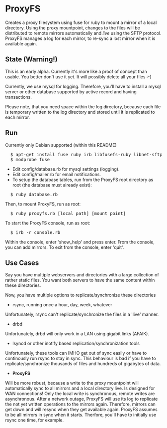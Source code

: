 
# ProxyFS

Creates a proxy filesystem using fuse for ruby to mount a mirror of a local directory.
Using the proxy mountpoint, changes to the files will be distributed to remote mirrors automatically and *live* using the SFTP protocol.
ProxyFS manages a log for each mirror, to re-sync a lost mirror when it is available again.

## State (Warning!)

This is an early alpha. Currently it's more like a proof of concept than usable. You better don't use it yet.
It will possibly delete all your files :-)

Currently, we use mysql for logging. Therefore, you'll have to install a mysql server or other database supported by active record and having transactions.

Please note, that you need space within the log directory, 
because each file is temporary written to the log directory and stored until it is replicated to each mirror.

## Run

Currently only Debian supported (within this README)

<pre>
  $ apt-get install fuse ruby irb libfusefs-ruby libnet-sftp2-ruby libactionmailer-ruby1.8 libactiverecord-ruby1.8 mysql-server libmysql-ruby
  $ modprobe fuse
</pre>

* Edit config/database.rb for mysql settings (logging).
* Edit config/mailer.rb for email notifications.
* To setup the database tables, run from the ProxyFS root directory as root (the database must already exist):

<pre>
  $ ruby database.rb
</pre>

Then, to mount ProxyFS, run as root:

<pre>
  $ ruby proxyfs.rb [local path] [mount point]
</pre>

To start the ProxyFS console, run as root:

<pre>
  $ irb -r console.rb
</pre>

Within the console, enter 'show_help' and press enter.
From the console, you can add mirrors.
To exit from the console, enter 'quit'.

## Use Cases

Say you have multiple webservers and directories with a large collection of rather static files.
You want both servers to have the same content within these directories.

Now, you have multiple options to replicate/synchronize these directories

- rsync, running once a hour, day, week, whatever

Unfortunately, rsync can't replicate/synchronize the files in a 'live' manner.

- drbd

Unfortunately, drbd will only work in a LAN using gigabit links (AFAIK).

- lsyncd or other inotify based replication/synchronization tools

Unfortunately, these tools can IMHO get out of sync easily or have to continously run rsync to stay in sync.
This behaviour is bad if you have to replicate/synchronize thousands of files and hundreds of gigabytes of data.

- **ProxyFS**

Will be more robust, because a write to the proxy mountpoint will automatically sync to all mirrors and a local directory live.
Is designed for WAN connections! Only the local write is synchronous, remote writes are asynchronous.
After a network outage, ProxyFS will use its log to replicate the not yet written operations to the mirrors again.
Therefore, mirrors can get down and will resync when they get available again.
ProxyFS assumes to be all mirrors in sync when it starts. Therfore, you'll have to initially use rsync one time, for example.


